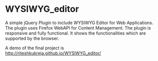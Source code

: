 # WYSIWYG_editor

A simple jQuery Plugin to include WYSIWYG Editor for Web Applications. The plugin uses Firefox WebAPI for Content Management. The plugin is responsive and fully functional. It shows the functionalities which are supported by the browser.

A demo of the final project is http://riteshkukreja.github.io/WYSIWYG_editor/
